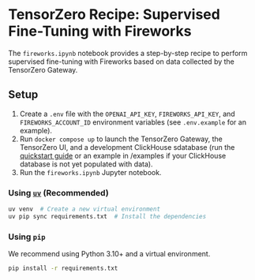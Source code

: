 # TensorZero Recipe: Supervised Fine-Tuning with Fireworks

The `fireworks.ipynb` notebook provides a step-by-step recipe to perform supervised fine-tuning with Fireworks based on data collected by the TensorZero Gateway.

## Setup

1. Create a `.env` file with the `OPENAI_API_KEY`, `FIREWORKS_API_KEY`, and `FIREWORKS_ACCOUNT_ID` environment variables (see `.env.example` for an example).
2. Run `docker compose up` to launch the TensorZero Gateway, the TensorZero UI, and a development ClickHouse sdatabase (run the [quickstart guide](https://www.tensorzero.com/docs/quickstart/) or an example in /examples if your ClickHouse database is not yet populated with data).
3. Run the `fireworks.ipynb` Jupyter notebook.

### Using [`uv`](https://github.com/astral-sh/uv) (Recommended)

```bash
uv venv  # Create a new virtual environment
uv pip sync requirements.txt  # Install the dependencies
```

### Using `pip`

We recommend using Python 3.10+ and a virtual environment.

```bash
pip install -r requirements.txt
```
